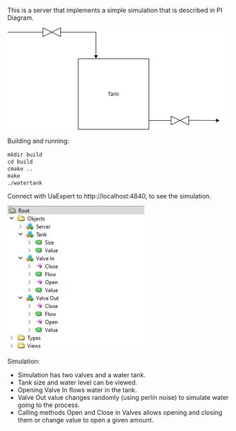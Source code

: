 This is a server that implements a simple simulation that is described in PI Diagram.

![PI Diagram](/tank.png)

Building and running:
```
mkdir build
cd build
cmake ..
make
./watertank
```

Connect with UaExpert to http://localhost:4840, to see the simulation.

![UAExpert tree](/uaexpert.png)

Simulation:
* Simulation has two valves and a water tank. 
* Tank size and water level can be viewed.
* Opening Valve In flows water in the tank.
* Valve Out value changes randomly (using perlin noise) to simulate water going to the process.
* Calling methods Open and Close in Valves allows opening and closing them or change value to open a given amount.
